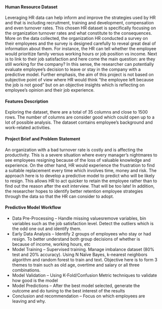 #### Human Resource Dataset
Leveraging HR data can help inform and improve the strategies used by HR and that is including recruitment, training and development, compensation and even turnover rates. This chosen HR dataset is specifically focusing on the organization turnover rates and what constitute to the consequences. 
More on the data collected, the organization HR conducted a survey on their employees and the survey is designed carefully to reveal great deal of information about them. For instance, the HR can tell whether the employee would prioritize family versus working hours or job position vs income. Next is to link to their job satisfaction and here come the main question: are they still working for the company?
In this sense, the researcher can potentially evaluate employee’s decision to leave or stay in the company with a predictive model. Further emphasis, the aim of this project is not based on subjective point of view where HR would think “the employee left because the job is not good” but on an objective insights which is reflecting on employee’s opinion and their job experience.

#### Features Description
Exploring the dataset, there are a total of 35 columns and close to 1500 rows. The number of columns are consider good which could open up to a lot of possible analysis. The dataset contains employee’s background and work-related activities. 

#### Project Brief and Problem Statement
An organization with a bad turnover rate is costly and is affecting the productivity. This is a severe situation where every manager’s nightmares to see employees resigning because of the loss of valuable knowledge and experience. On the other hand, HR would experience the frustration to find a suitable replacement every time which involves time, money and risk. 
The approach here is to develop a predictive model to predict who will be likely to resign. This allows HR to act quicker to retain the employee rather than to find out the reason after the exit interview. That will be too late!
In addition, the researcher hopes to identify better retention employee strategies through the data so that the HR can consider to adopt. 

#### Predictive Model Workflow
* Data Pre-Processing – Handle missing valuesremove variables, bin variables such as the job satisfaction level. Detect the outliers which is the odd one out and identify them. 
* Early Data Analysis – Identify 2 groups of employees who stay or had resign. To better understand both group decisions of whether is because of income, working hours, etc
* Model Training – Supervised training. Manage imbalance dataset (80% test and 20% accuracy). Using N Naïve Bayes, k-nearest neighbors algorithm and random forest to train and text. Objective here is to form 3 themes to train such as old age, overtime and salary or all three combinations. 
* Model Validation – Using K-Fold/Confusion Metric techniques to validate how good is the model 
* Model Predictions – After the best model selected, generate the outcome and do tuning to the best interest of the results
* Conclusion and recommendation – Focus on which employees are leaving and why. 

